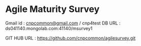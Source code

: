 # Agile Maturity Survey

Gmail id : cnpcommon@gmail.com / cnp4test
DB URL : ds041140.mongolab.com:41140/msurvey1 

GIT HUB URL : https://github.com/cnpcommon/agilesurvey.git
